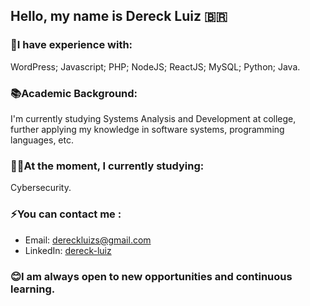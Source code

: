 ## Hello, my name is Dereck Luiz 🇧🇷 

### 🚀I have experience with:
WordPress; Javascript; PHP; NodeJS; ReactJS; MySQL; Python; Java.

### 📚Academic Background:
I'm currently studying Systems Analysis and Development at college, further applying my knowledge in software systems, programming languages, etc.

### ✍🏻At the moment, I currently studying:
Cybersecurity.

### ⚡You can contact me :
- Email: [dereckluizs@gmail.com](mailto:dereckluizs@gmail.com)
- LinkedIn: [dereck-luiz](https://linkedin.com/in/dereck-luiz-dos-santos/)

### 😊I am always open to new opportunities and continuous learning.
